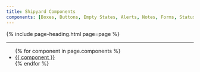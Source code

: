 ```yaml
---
title: Shipyard Components
components: [Boxes, Buttons, Empty States, Alerts, Notes, Forms, Statuses, Radio Buttons, Checkboxes, Icons, Modals, Tooltips, Code, Tables, Horizontal Rules]
---
```


{% include page-heading.html page=page %}

---

<ul class="col-container">
  {% for component in page.components %}
    <li class="mb-10 mb-x1-15 mb-x2-30 col col-100 col-x1-33 col-x2-25">
      <a href="{{ site.baseurl }}/components/{{ component | replace: ' ', '-' | downcase }}" class="box-link box-padding align-center text-md text-x1-lg text-x2-xl">
        {{ component }}
      </a>
    </li>
  {% endfor %}
</ul>
